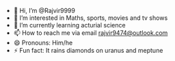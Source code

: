 - 👋 Hi, I’m @Rajvir9999
- 👀 I’m interested in Maths, sports, movies and tv shows
- 🌱 I’m currently learning acturial science 
- 📫 How to reach me via email rajvir9474@outlook.com
- 😄 Pronouns: Him/he
- ⚡ Fun fact: It rains diamonds on uranus and meptune 

<!---
Rajvir9999/Rajvir9999 is a ✨ special ✨ repository because its `README.md` (this file) appears on your GitHub profile.
You can click the Preview link to take a look at your changes.
--->
